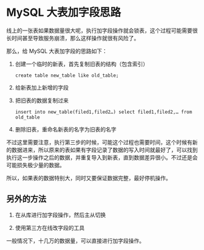 # MySQL 大表加字段思路

线上的一张表如果数据量很大呢，执行加字段操作就会锁表，这个过程可能需要很长时间甚至导致服务崩溃，那么这样操作就很有风险了。

那么，给 MySQL 大表加字段的思路如下：

1. 创建一个临时的新表，首先复制旧表的结构（包含索引）

   `create table new_table like old_table;`

1. 给新表加上新增的字段

1. 把旧表的数据复制过来

   `insert into new_table(filed1,filed2…) select filed1,filed2,… from old_table`

1. 删除旧表，重命名新表的名字为旧表的名字

不过这里需要注意，执行第三步的时候，可能这个过程也需要时间，这个时候有新的数据进来，所以原来的表如果有字段记录了数据的写入时间就最好了，可以找到执行这一步操作之后的数据，并重复导入到新表，直到数据差异很小。不过还是会可能损失极少量的数据。

所以，如果表的数据特别大，同时又要保证数据完整，最好停机操作。

## 另外的方法

1. 在从库进行加字段操作，然后主从切换

2. 使用第三方在线改字段的工具

一般情况下，十几万的数据量，可以直接进行加字段操作。

